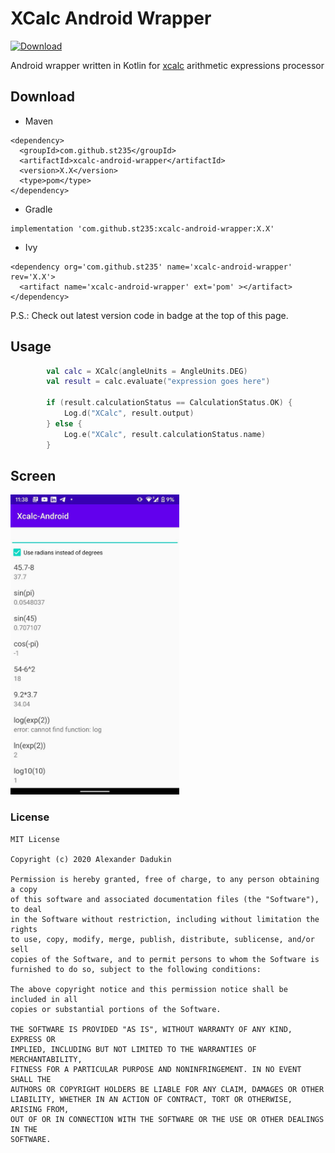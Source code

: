# XCalc Android Wrapper

[ ![Download](https://api.bintray.com/packages/st235/maven/XCalcAndroid/images/download.svg) ](https://bintray.com/st235/maven/XCalcAndroid/_latestVersion)

Android wrapper written in Kotlin for [xcalc](https://github.com/st235/xcalc-core) arithmetic expressions processor

## Download

- Maven

```text
<dependency>
  <groupId>com.github.st235</groupId>
  <artifactId>xcalc-android-wrapper</artifactId>
  <version>X.X</version>
  <type>pom</type>
</dependency>
```

- Gradle

```text
implementation 'com.github.st235:xcalc-android-wrapper:X.X'
```

- Ivy

```text
<dependency org='com.github.st235' name='xcalc-android-wrapper' rev='X.X'>
  <artifact name='xcalc-android-wrapper' ext='pom' ></artifact>
</dependency>
```

P.S.: Check out latest version code in badge at the top of this page.

## Usage

```kotlin
        val calc = XCalc(angleUnits = AngleUnits.DEG)
        val result = calc.evaluate("expression goes here")
        
        if (result.calculationStatus == CalculationStatus.OK) {
            Log.d("XCalc", result.output)
        } else {
            Log.e("XCalc", result.calculationStatus.name)
        }
```

## Screen

<img src="/images/sample.jpeg" width="270" height="480">

### License

```text
MIT License

Copyright (c) 2020 Alexander Dadukin

Permission is hereby granted, free of charge, to any person obtaining a copy
of this software and associated documentation files (the "Software"), to deal
in the Software without restriction, including without limitation the rights
to use, copy, modify, merge, publish, distribute, sublicense, and/or sell
copies of the Software, and to permit persons to whom the Software is
furnished to do so, subject to the following conditions:

The above copyright notice and this permission notice shall be included in all
copies or substantial portions of the Software.

THE SOFTWARE IS PROVIDED "AS IS", WITHOUT WARRANTY OF ANY KIND, EXPRESS OR
IMPLIED, INCLUDING BUT NOT LIMITED TO THE WARRANTIES OF MERCHANTABILITY,
FITNESS FOR A PARTICULAR PURPOSE AND NONINFRINGEMENT. IN NO EVENT SHALL THE
AUTHORS OR COPYRIGHT HOLDERS BE LIABLE FOR ANY CLAIM, DAMAGES OR OTHER
LIABILITY, WHETHER IN AN ACTION OF CONTRACT, TORT OR OTHERWISE, ARISING FROM,
OUT OF OR IN CONNECTION WITH THE SOFTWARE OR THE USE OR OTHER DEALINGS IN THE
SOFTWARE.

```
